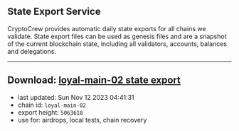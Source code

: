 ## State Export Service
CryptoCrew provides automatic daily state exports for all chains we validate. State export files can be used as genesis files and are a snapshot of the current blockchain state, including all validators, accounts, balances and delegations.

---
**Download: [loyal-main-02 state export](https://dl.ccvalidators.com/SERVICE/loyal/loyal-main-02_export_5063618.json)**
---

- last updated: Sun Nov 12 2023 04:41:31
- chain id: `loyal-main-02`
- export height: `5063618`
- use for: airdrops, local tests, chain recovery
